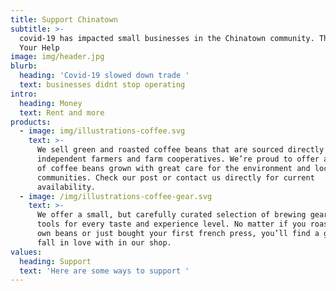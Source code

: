 ```yaml
---
title: Support Chinatown
subtitle: >-
  covid-19 has impacted small businesses in the Chinatown community. They Need
  Your Help
image: img/header.jpg
blurb:
  heading: 'Covid-19 slowed down trade '
  text: businesses didnt stop operating
intro:
  heading: Money
  text: Rent and more
products:
  - image: img/illustrations-coffee.svg
    text: >-
      We sell green and roasted coffee beans that are sourced directly from
      independent farmers and farm cooperatives. We’re proud to offer a variety
      of coffee beans grown with great care for the environment and local
      communities. Check our post or contact us directly for current
      availability.
  - image: /img/illustrations-coffee-gear.svg
    text: >-
      We offer a small, but carefully curated selection of brewing gear and
      tools for every taste and experience level. No matter if you roast your
      own beans or just bought your first french press, you’ll find a gadget to
      fall in love with in our shop.
values:
  heading: Support
  text: 'Here are some ways to support '
---
```

